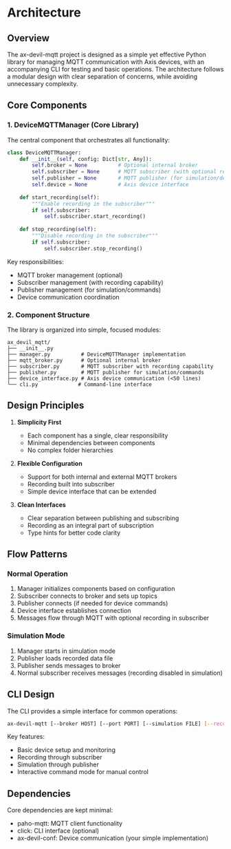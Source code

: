 # Architecture

## Overview

The ax-devil-mqtt project is designed as a simple yet effective Python library for managing MQTT communication with Axis devices, with an accompanying CLI for testing and basic operations. The architecture follows a modular design with clear separation of concerns, while avoiding unnecessary complexity.

## Core Components

### 1. DeviceMQTTManager (Core Library)

The central component that orchestrates all functionality:

```python
class DeviceMQTTManager:
    def __init__(self, config: Dict[str, Any]):
        self.broker = None          # Optional internal broker
        self.subscriber = None      # MQTT subscriber (with optional recording)
        self.publisher = None       # MQTT publisher (for simulation/device commands)
        self.device = None          # Axis device interface
        
    def start_recording(self):
        """Enable recording in the subscriber"""
        if self.subscriber:
            self.subscriber.start_recording()
            
    def stop_recording(self):
        """Disable recording in the subscriber"""
        if self.subscriber:
            self.subscriber.stop_recording()
```

Key responsibilities:
- MQTT broker management (optional)
- Subscriber management (with recording capability)
- Publisher management (for simulation/commands)
- Device communication coordination

### 2. Component Structure

The library is organized into simple, focused modules:

```
ax_devil_mqtt/
├── __init__.py
├── manager.py          # DeviceMQTTManager implementation
├── mqtt_broker.py      # Optional internal broker
├── subscriber.py       # MQTT subscriber with recording capability
├── publisher.py        # MQTT publisher for simulation/commands
├── device_interface.py # Axis device communication (<50 lines)
└── cli.py             # Command-line interface
```

## Design Principles

1. **Simplicity First**
   - Each component has a single, clear responsibility
   - Minimal dependencies between components
   - No complex folder hierarchies

2. **Flexible Configuration**
   - Support for both internal and external MQTT brokers
   - Recording built into subscriber
   - Simple device interface that can be extended

3. **Clean Interfaces**
   - Clear separation between publishing and subscribing
   - Recording as an integral part of subscription
   - Type hints for better code clarity

## Flow Patterns

### Normal Operation
1. Manager initializes components based on configuration
2. Subscriber connects to broker and sets up topics
3. Publisher connects (if needed for device commands)
4. Device interface establishes connection
5. Messages flow through MQTT with optional recording in subscriber

### Simulation Mode
1. Manager starts in simulation mode
2. Publisher loads recorded data file
3. Publisher sends messages to broker
4. Normal subscriber receives messages (recording disabled in simulation)

## CLI Design

The CLI provides a simple interface for common operations:

```bash
ax-devil-mqtt [--broker HOST] [--port PORT] [--simulation FILE] [--record]
```

Key features:
- Basic device setup and monitoring
- Recording through subscriber
- Simulation through publisher
- Interactive command mode for manual control

## Dependencies

Core dependencies are kept minimal:
- paho-mqtt: MQTT client functionality
- click: CLI interface (optional)
- ax-devil-conf: Device communication (your simple implementation)

